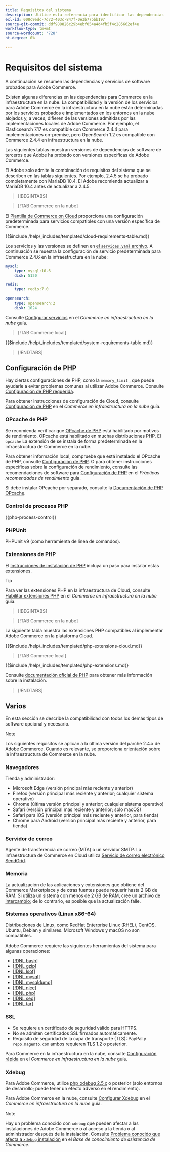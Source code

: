 ```yaml
---
title: Requisitos del sistema
description: Utilice esta referencia para identificar las dependencias de software necesarias que se han probado con las versiones de Adobe Commerce.
exl-id: 008c9edc-7d72-403c-847f-0e3b77bbb197
source-git-commit: ddf988826c29b4ebf054a4d4fb5f4c285662ef4e
workflow-type: tm+mt
source-wordcount: '728'
ht-degree: 0%

---
```


# Requisitos del sistema

A continuación se resumen las dependencias y servicios de software probados para Adobe Commerce.

Existen algunas diferencias en las dependencias para Commerce en la infraestructura en la nube. La compatibilidad y la versión de los servicios para Adobe Commerce en la infraestructura en la nube están determinadas por los servicios probados e implementados en los entornos en la nube alojados y, a veces, difieren de las versiones admitidas por las implementaciones locales de Adobe Commerce. Por ejemplo, el Elasticsearch 7.17 es compatible con Commerce 2.4.4 para implementaciones on-premise, pero OpenSearch 1.2 es compatible con Commerce 2.4.4 en infraestructura en la nube.

Las siguientes tablas muestran versiones de dependencias de software de terceros que Adobe ha probado con versiones específicas de Adobe Commerce.

El Adobe solo admite la combinación de requisitos del sistema que se describen en las tablas siguientes. Por ejemplo, 2.4.5 se ha probado completamente con MariaDB 10.4. El Adobe recomienda actualizar a MariaDB 10.4 antes de actualizar a 2.4.5.

>[!BEGINTABS]

>[!TAB Commerce en la nube]

El [Plantilla de Commerce on Cloud](https://github.com/magento/magento-cloud) proporciona una configuración predeterminada para servicios compatibles con una versión específica de Commerce.

{{$include /help/_includes/templated/cloud-requirements-table.md}}

Los servicios y las versiones se definen en [el `services.yaml` archivo](https://github.com/magento/magento-cloud/blob/master/.magento/services.yaml). A continuación se muestra la configuración de servicio predeterminada para Commerce 2.4.6 en la infraestructura en la nube:

```yaml
mysql:
    type: mysql:10.6
    disk: 5120

redis:
    type: redis:7.0

opensearch:
    type: opensearch:2
    disk: 1024
```

Consulte [Configurar servicios](https://experienceleague.adobe.com/docs/commerce-cloud-service/user-guide/configure/service/services-yaml.html) en el _Commerce en infraestructura en la nube_ guía.

>[!TAB Commerce local]

{{$include /help/_includes/templated/system-requirements-table.md}}

>[!ENDTABS]

## Configuración de PHP

Hay ciertas configuraciones de PHP, como la `memory_limit` , que puede ayudarle a evitar problemas comunes al utilizar Adobe Commerce. Consulte [Configuración de PHP requerida](prerequisites/php-settings.md).

Para obtener instrucciones de configuración de Cloud, consulte [Configuración de PHP](https://experienceleague.adobe.com/docs/commerce-cloud-service/user-guide/configure/app/php-settings.html) en el _Commerce en infraestructura en la nube_ guía.

### OPcache de PHP

Se recomienda verificar que [OPcache de PHP](https://www.php.net/manual/en/intro.opcache.php) está habilitado por motivos de rendimiento. OPcache está habilitado en muchas distribuciones PHP. El `opcache` La extensión de se instala de forma predeterminada en la infraestructura de Commerce en la nube.

Para obtener información local, compruebe que está instalado el OPcache de PHP, consulte [Configuración de PHP](prerequisites/php-settings.md). O para obtener instrucciones específicas sobre la configuración de rendimiento, consulte las recomendaciones de software para [Configuración de PHP](https://experienceleague.adobe.com/docs/commerce-operations/performance-best-practices/software.html#php-settings) en el _Prácticas recomendadas de rendimiento_ guía.

Si debe instalar OPcache por separado, consulte la [Documentación de PHP OPcache](https://www.php.net/manual/en/opcache.setup.php).

### Control de procesos PHP

{{php-process-control}}

### PHPUnit

PHPUnit v9 (como herramienta de línea de comandos).

### Extensiones de PHP

El [Instrucciones de instalación de PHP](prerequisites/php-settings.md) incluya un paso para instalar estas extensiones.

>[!TIP]
>
>Para ver las extensiones PHP en la infraestructura de Cloud, consulte [Habilitar extensiones PHP](https://experienceleague.adobe.com/docs/commerce-cloud-service/user-guide/configure/app/php-settings.html#enable-extensions) en el _Commerce en infraestructura en la nube_ guía.

>[!BEGINTABS]

>[!TAB Commerce en la nube]

La siguiente tabla muestra las extensiones PHP compatibles al implementar Adobe Commerce en la plataforma Cloud.

{{$include /help/_includes/templated/php-extensions-cloud.md}}

>[!TAB Commerce local]

{{$include /help/_includes/templated/php-extensions.md}}

Consulte [documentación oficial de PHP](https://www.php.net/manual/en/extensions.php) para obtener más información sobre la instalación.

>[!ENDTABS]

## Varios

En esta sección se describe la compatibilidad con todos los demás tipos de software opcional y necesario.

>[!NOTE]
>
>Los siguientes requisitos se aplican a la última versión del parche 2.4.x de Adobe Commerce. Cuando es relevante, se proporciona orientación sobre la infraestructura de Commerce en la nube.

### Navegadores

Tienda y administrador:

- Microsoft Edge (versión principal más reciente y anterior)
- Firefox (versión principal más reciente y anterior; cualquier sistema operativo)
- Chrome (última versión principal y anterior; cualquier sistema operativo)
- Safari (versión principal más reciente y anterior; solo macOS)
- Safari para iOS (versión principal más reciente y anterior, para tienda)
- Chrome para Android (versión principal más reciente y anterior, para tienda)

### Servidor de correo

Agente de transferencia de correo (MTA) o un servidor SMTP. La infraestructura de Commerce en Cloud utiliza [Servicio de correo electrónico SendGrid](https://experienceleague.adobe.com/docs/commerce-cloud-service/user-guide/project/sendgrid.html).

### Memoria

La actualización de las aplicaciones y extensiones que obtiene del Commerce Marketplace y de otras fuentes puede requerir hasta 2 GB de RAM. Si utiliza un sistema con menos de 2 GB de RAM, cree un [archivo de intercambio](https://support.magento.com/hc/en-us/articles/360032980432); de lo contrario, es posible que la actualización falle.

### Sistemas operativos (Linux x86-64)

Distribuciones de Linux, como RedHat Enterprise Linux (RHEL), CentOS, Ubuntu, Debian y similares. Microsoft Windows y macOS no son compatibles.

Adobe Commerce requiere las siguientes herramientas del sistema para algunas operaciones:

- [[!DNL bash]](https://www.gnu.org/software/bash/)
- [[!DNL gzip]](https://www.gzip.org/)
- [[!DNL lsof]](https://linux.die.net/man/8/lsof)
- [[!DNL mysql]](https://www.mysql.com/)
- [[!DNL mysqldump]](https://dev.mysql.com/doc/refman/8.0/en/mysqldump.html)
- [[!DNL nice]](https://linux.die.net/man/1/nice)
- [[!DNL php]](https://www.php.net/)
- [[!DNL sed]](https://www.gnu.org/software/sed/manual/sed.html)
- [[!DNL tar]](https://linux.die.net/man/1/tar)

### SSL

- Se requiere un certificado de seguridad válido para HTTPS.
- No se admiten certificados SSL firmados automáticamente.
- Requisito de seguridad de la capa de transporte (TLS): PayPal y `repo.magento.com` ambos requieren TLS 1.2 o posterior.

Para Commerce en la infraestructura en la nube, consulte [Configuración rápida](https://experienceleague.adobe.com/docs/commerce-cloud-service/user-guide/cdn/setup-fastly/fastly-configuration.html) en el _Commerce en infraestructura en la nube_ guía.

### Xdebug

Para Adobe Commerce, utilice [php_xdebug 2.5.x](https://xdebug.org/download) o posterior (solo entornos de desarrollo; puede tener un efecto adverso en el rendimiento).

Para Adobe Commerce en la nube, consulte [Configurar Xdebug](https://experienceleague.adobe.com/docs/commerce-cloud-service/user-guide/develop/test/debug.html) en el _Commerce en infraestructura en la nube_ guía.

>[!NOTE]
>
>Hay un problema conocido con `xdebug` que pueden afectar a las instalaciones de Adobe Commerce o al acceso a la tienda o al administrador después de la instalación. Consulte [Problema conocido que afecta a `xdebug` instalación](https://experienceleague.adobe.com/docs/commerce-knowledge-base/kb/troubleshooting/miscellaneous/known-issues-that-affect-installation.html) en el _Base de conocimiento de asistencia de Commerce_.
